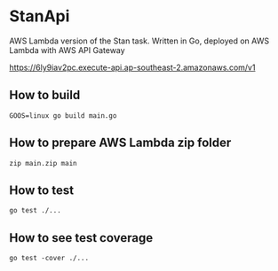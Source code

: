 # StanApi

AWS Lambda version of the Stan task. Written in Go, deployed on AWS Lambda with AWS API Gateway

https://6ly9iav2pc.execute-api.ap-southeast-2.amazonaws.com/v1

## How to build 

`GOOS=linux go build main.go`

## How to prepare AWS Lambda zip folder

`zip main.zip main`

## How to test

`go test ./...`

## How to see test coverage

`go test -cover ./...`
